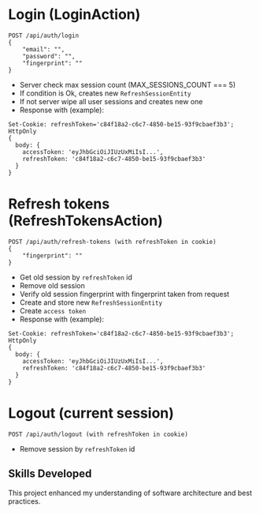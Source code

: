 # Login (LoginAction)
```
POST /api/auth/login
{
    "email": "",
    "password": "",
    "fingerprint": ""
}
```
- Server check max session count (MAX_SESSIONS_COUNT === 5)
- If condition is Ok, creates new `RefreshSessionEntity`
- If not server wipe all user sessions and creates new one 
- Response with (example):
```
Set-Cookie: refreshToken='c84f18a2-c6c7-4850-be15-93f9cbaef3b3'; HttpOnly
{
  body: { 
    accessToken: 'eyJhbGciOiJIUzUxMiIsI...',
    refreshToken: 'c84f18a2-c6c7-4850-be15-93f9cbaef3b3'
  }
}
``` 

# Refresh tokens (RefreshTokensAction)
```
POST /api/auth/refresh-tokens (with refreshToken in cookie)
{
    "fingerprint": ""
}
```
- Get old session by `refreshToken` id
- Remove old session
- Verify old session fingerprint with fingerprint taken from request
- Create and store new `RefreshSessionEntity`
- Create `access token`
- Response with (example):
```
Set-Cookie: refreshToken='c84f18a2-c6c7-4850-be15-93f9cbaef3b3'; HttpOnly
{
  body: { 
    accessToken: 'eyJhbGciOiJIUzUxMiIsI...',
    refreshToken: 'c84f18a2-c6c7-4850-be15-93f9cbaef3b3'
  }
}
``` 

# Logout (current session)
```
POST /api/auth/logout (with refreshToken in cookie)
```
- Remove session by `refreshToken` id


## Skills Developed

This project enhanced my understanding of software architecture and best practices.